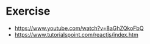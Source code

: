 # Exercise
  * https://www.youtube.com/watch?v=8aGhZQkoFbQ
  * https://www.tutorialspoint.com/reactjs/index.htm
